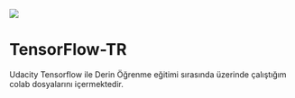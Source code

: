 ![](https://img.shields.io/badge/Python-3776AB?style=for-the-badge&logo=python&logoColor=white)

# TensorFlow-TR
Udacity Tensorflow ile Derin Öğrenme eğitimi sırasında üzerinde çalıştığım colab dosyalarını içermektedir.

